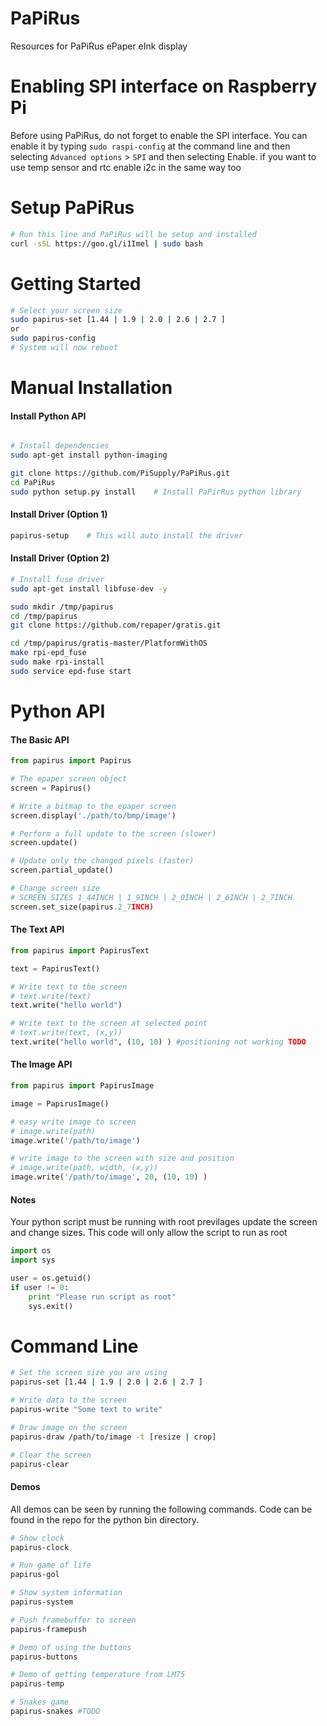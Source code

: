 # PaPiRus
Resources for PaPiRus ePaper eInk display

# Enabling SPI interface on Raspberry Pi
Before using PaPiRus, do not forget to enable the SPI interface. You can enable it by typing `sudo raspi-config` at the command line and then selecting `Advanced options` > `SPI` and then selecting Enable. 
if you want to use temp sensor and rtc enable i2c in the same way too

# Setup PaPiRus
```bash
# Run this line and PaPiRus will be setup and installed
curl -sSL https://goo.gl/i1Imel | sudo bash
```

# Getting Started
```bash
# Select your screen size
sudo papirus-set [1.44 | 1.9 | 2.0 | 2.6 | 2.7 ]
or
sudo papirus-config
# System will now reboot
```

# Manual Installation

#### Install Python API
```bash

# Install dependencies
sudo apt-get install python-imaging

git clone https://github.com/PiSupply/PaPiRus.git
cd PaPiRus
sudo python setup.py install    # Install PaPirRus python library
```

#### Install Driver (Option 1)
```bash
papirus-setup    # This will auto install the driver
````

#### Install Driver (Option 2)
```bash
# Install fuse driver
sudo apt-get install libfuse-dev -y

sudo mkdir /tmp/papirus
cd /tmp/papirus
git clone https://github.com/repaper/gratis.git

cd /tmp/papirus/gratis-master/PlatformWithOS
make rpi-epd_fuse
sudo make rpi-install
sudo service epd-fuse start
```

# Python API

#### The Basic API

```python
from papirus import Papirus

# The epaper screen object
screen = Papirus()

# Write a bitmap to the epaper screen
screen.display('./path/to/bmp/image')

# Perform a full update to the screen (slower)
screen.update()

# Update only the changed pixels (faster)
screen.partial_update()

# Change screen size
# SCREEN SIZES 1_44INCH | 1_9INCH | 2_0INCH | 2_6INCH | 2_7INCH
screen.set_size(papirus.2_7INCH)

```

#### The Text API
```python
from papirus import PapirusText

text = PapirusText()

# Write text to the screen
# text.write(text)
text.write("hello world")

# Write text to the screen at selected point
# text.write(text, (x,y))
text.write("hello world", (10, 10) ) #positioning not working TODO
```

#### The Image API
```python
from papirus import PapirusImage

image = PapirusImage()

# easy write image to screen
# image.write(path)
image.write('/path/to/image')

# write image to the screen with size and position
# image.write(path, width, (x,y))
image.write('/path/to/image', 20, (10, 10) )
```
#### Notes

Your python script must be running with root previlages update the screen and change sizes.
This code will only allow the script to run as root

```python
import os
import sys

user = os.getuid()
if user != 0:
    print "Please run script as root"
    sys.exit()
```

# Command Line

```bash
# Set the screen size you are using
papirus-set [1.44 | 1.9 | 2.0 | 2.6 | 2.7 ]

# Write data to the screen
papirus-write "Some text to write"

# Draw image on the screen
papirus-draw /path/to/image -t [resize | crop]

# Clear the screen
papirus-clear
```

#### Demos
All demos can be seen by running the following commands. Code can be found in the repo for the python bin directory. 

```bash
# Show clock
papirus-clock

# Run game of life
papirus-gol

# Show system information
papirus-system

# Push framebuffer to screen
papirus-framepush

# Demo of using the buttons
papirus-buttons

# Demo of getting temperature from LM75
papirus-temp

# Snakes game
papirus-snakes #TODO
```
